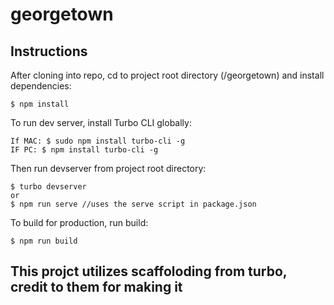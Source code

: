 # georgetown

## Instructions
After cloning into repo, cd to project root directory (/georgetown) and install dependencies:

```
$ npm install
```
To run dev server, install Turbo CLI globally:

```
If MAC: $ sudo npm install turbo-cli -g
IF PC: $ npm install turbo-cli -g
```

Then run devserver from project root directory:

```
$ turbo devserver
or
$ npm run serve //uses the serve script in package.json
```

To build for production, run build:

```
$ npm run build
```

## This projct utilizes scaffoloding from turbo, credit to them for making it ##